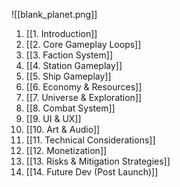 ![[blank_planet.png]]
1. [[1. Introduction]]
2. [[2. Core Gameplay Loops]]
3. [[3. Faction System]]
4. [[4. Station Gameplay]]
5. [[5. Ship Gameplay]]
6. [[6. Economy & Resources]]
7. [[7. Universe & Exploration]]
8. [[8. Combat System]]
9. [[9. UI & UX]]
10. [[10. Art & Audio]]
11. [[11. Technical Considerations]]
12. [[12. Monetization]]
13. [[13. Risks & Mitigation Strategies]]
14. [[14. Future Dev (Post Launch)]]